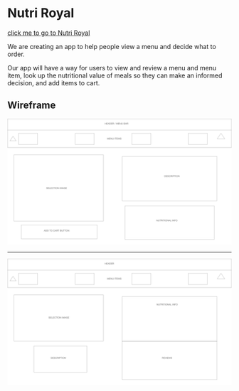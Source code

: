 # Nutri Royal
[click me to go to Nutri Royal](https://nutriroyal-12a27.web.app/)

We are creating an app to help people view a menu and decide what to order.

Our app will have a way for users to view and review a menu and menu item, look up the nutritional value of meals so they can make an informed decision, and add items to cart. 

## Wireframe

![Wireframe](./Wireframe/nutri_royal2.png)
_________
![Wireframe](./Wireframe/ROYALN.png)
